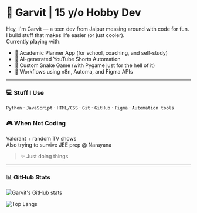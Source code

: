 # 🧠 Garvit | 15 y/o Hobby Dev

Hey, I'm Garvit — a teen dev from Jaipur messing around with code for fun.  
I build stuff that makes life easier (or just cooler).  
Currently playing with:

- 🎯 Academic Planner App (for school, coaching, and self-study)
- 🧠 AI-generated YouTube Shorts Automation
- 🐍 Custom Snake Game (with Pygame just for the hell of it)
- 🔁 Workflows using n8n, Automa, and Figma APIs

---

### 💻 Stuff I Use  
`Python` · `JavaScript` · `HTML/CSS` · `Git` · `GitHub` · `Figma` · `Automation tools`

### 🎮 When Not Coding  
Valorant + random TV shows  
Also trying to survive JEE prep @ Narayana 

> ✨ Just doing things

---

### 📊 GitHub Stats

![Garvit's GitHub stats](https://github-readme-stats.vercel.app/api?username=GarvitSinghal1&show_icons=true&theme=radical)

![Top Langs](https://github-readme-stats.vercel.app/api/top-langs/?username=GarvitSinghal1&layout=compact&theme=radical)

